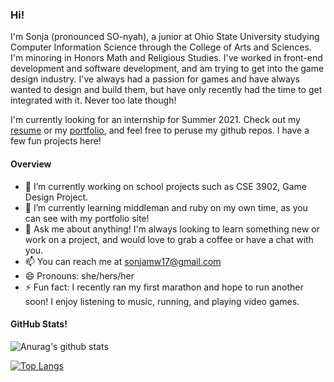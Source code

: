 ### Hi! 

I'm Sonja (pronounced SO-nyah), a junior at Ohio State University studying Computer Information Science through the College of Arts and Sciences. I'm minoring in Honors Math and Religious Studies. I've worked in front-end development and software development, and am trying to get into the game design industry. I've always had a passion for games and have always wanted to design and build them, but have only recently had the time to get integrated with it. Never too late though!

I'm currently looking for an internship for Summer 2021. Check out my [resume](Sonja_Linton_Resume.pdf) or my [portfolio](https://allysonja.github.io), and feel free to peruse my github repos. I have a few fun projects here!

#### Overview
- 🔭 I’m currently working on school projects such as CSE 3902, Game Design Project.
- 🌱 I’m currently learning middleman and ruby on my own time, as you can see with my portfolio site!
- 💬 Ask me about anything! I'm always looking to learn something new or work on a project, and would love to grab a coffee or have a chat with you.
- 📫 You can reach me at sonjamw17@gmail.com
- 😄 Pronouns: she/hers/her
- ⚡ Fun fact: I recently ran my first marathon and hope to run another soon! I enjoy listening to music, running, and playing video games.

#### GitHub Stats!
![Anurag's github stats](https://github-readme-stats.vercel.app/api?username=allysonja&show_icons=true&theme=gruvbox)

[![Top Langs](https://github-readme-stats.vercel.app/api/top-langs/?username=allysonja&exclude_repo=allysonja&hide=markdown,html&layout=compact)](https://github.com/anuraghazra/github-readme-stats)
